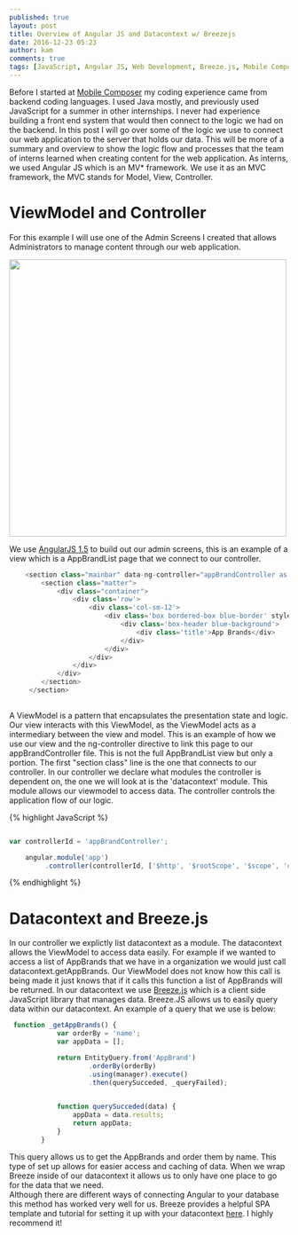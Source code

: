 ```yaml
---
published: true
layout: post
title: Overview of Angular JS and Datacontext w/ Breezejs
date: 2016-12-23 05:23
author: kam
comments: true
tags: [JavaScript, Angular JS, Web Development, Breeze.js, Mobile Composer]
---
```


Before I started at [Mobile Composer](https://www.mcomposer.com/) my coding experience came from backend coding languages. I used Java mostly, and previously used JavaScript for a summer in other internships. I never had experience building a front end system that would then connect to the logic we had on the
backend. In this post I will go over some of the logic we use to connect our web application to the server that holds our data. 
This will be more of a summary and overview to show the logic flow and processes that the team of interns learned when creating content for the web application.
As interns, we used Angular JS which is an MV* framework. We use it as an MVC framework, the MVC stands for Model, View, Controller.  

# ViewModel and Controller
For this example I will use one of the Admin Screens I created that allows Administrators to manage content through our web application. 

<img src="{{AppBrandList}}/MobileComposer.github.io/images/2017-1-2/AppBrandList.png" style="width: 500px;"/>






We use [AngularJS 1.5](https://angularjs.org/) to build out our admin screens, this is an example of a view which is a AppBrandList page that we connect to our controller. 

```JavaScript
    <section class="mainbar" data-ng-controller="appBrandController as vm">
        <section class="matter">
            <div class="container">
                <div class='row'>
                    <div class='col-sm-12'>
                        <div class='box bordered-box blue-border' style='margin-bottom:0;'>
                            <div class='box-header blue-background'>
                                <div class='title'>App Brands</div>
                            </div>
                        </div>
                    </div>
                </div>
            </div>
        </section>
     </section>
    
```
A ViewModel is a pattern that encapsulates the presentation state and logic. Our view interacts with this ViewModel, as the ViewModel acts as a intermediary between the view and model.
This is an example of how we use our view and the ng-controller directive to link this page to our appBrandController file. This is not the full AppBrandList view but only a portion. The first "section class" line is the one that connects to our controller.
In our controller we declare what modules the controller is dependent on, the one we will look at is the 'datacontext' module. This module allows our viewmodel to access data. The controller controls the application flow of our logic.

{% highlight JavaScript %}
```JavaScript

var controllerId = 'appBrandController';

    angular.module('app')
         .controller(controllerId, ['$http', '$rootScope', '$scope', 'common', 'datacontext', '$location', '$route', '$routeParams', 'propsBrand', appBrandController]);


```
{% endhighlight %}


# Datacontext and Breeze.js
In our controller we explictly list datacontext as a module. The datacontext allows the ViewModel to access data easily. For example if we wanted to access a list of AppBrands that we have in a organization we would just call datacontext.getAppBrands. 
Our ViewModel does not know how this call is being made it just knows that if it calls this function a list of AppBrands will be returned. 
In our datacontext we use [Breeze.js](http://www.getbreezenow.com/breezejs) which is a client side JavaScript library that manages data. Breeze.JS allows us to easily query data within our datacontext. An example of a query that we use is below: 


```JavaScript
 function _getAppBrands() {
            var orderBy = 'name';
            var appData = [];

            return EntityQuery.from('AppBrand')
                    .orderBy(orderBy)
                    .using(manager).execute()
                    .then(querySucceded, _queryFailed);

           
            function querySucceded(data) {
                appData = data.results;
                return appData;
            }
        }
```

This query allows us to get the AppBrands and order them by name. This type of set up allows for easier access and caching of data. When we wrap Breeze inside of our datacontext it allows us to only have one place to go for the data that we need.  
Although there are different ways of connecting Angular to your database this method has worked very well for us. Breeze provides a helpful SPA template and tutorial for setting it up with your datacontext [here](http://www.getbreezenow.com/ng-spa-template). I highly recommend it! 